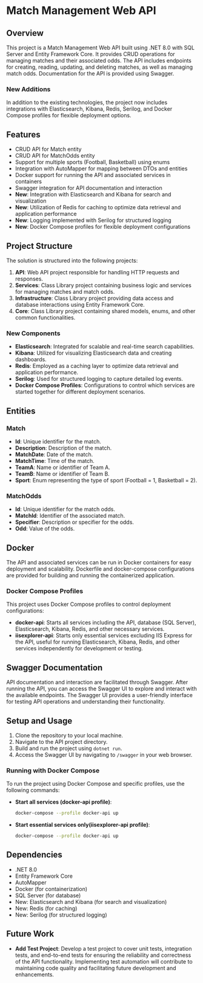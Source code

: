 # Match Management Web API

## Overview
This project is a Match Management Web API built using .NET 8.0 with SQL Server and Entity Framework Core. It provides CRUD operations for managing matches and their associated odds. The API includes endpoints for creating, reading, updating, and deleting matches, as well as managing match odds. Documentation for the API is provided using Swagger.

### New Additions
In addition to the existing technologies, the project now includes integrations with Elasticsearch, Kibana, Redis, Serilog, and Docker Compose profiles for flexible deployment options.

## Features
- CRUD API for Match entity
- CRUD API for MatchOdds entity
- Support for multiple sports (Football, Basketball) using enums
- Integration with AutoMapper for mapping between DTOs and entities
- Docker support for running the API and associated services in containers
- Swagger integration for API documentation and interaction
- **New**: Integration with Elasticsearch and Kibana for search and visualization
- **New**: Utilization of Redis for caching to optimize data retrieval and application performance
- **New**: Logging implemented with Serilog for structured logging
- **New**: Docker Compose profiles for flexible deployment configurations

## Project Structure
The solution is structured into the following projects:

1. **API**: Web API project responsible for handling HTTP requests and responses.
2. **Services**: Class Library project containing business logic and services for managing matches and match odds.
3. **Infrastructure**: Class Library project providing data access and database interactions using Entity Framework Core.
4. **Core**: Class Library project containing shared models, enums, and other common functionalities.

### New Components
- **Elasticsearch**: Integrated for scalable and real-time search capabilities.
- **Kibana**: Utilized for visualizing Elasticsearch data and creating dashboards.
- **Redis**: Employed as a caching layer to optimize data retrieval and application performance.
- **Serilog**: Used for structured logging to capture detailed log events.
- **Docker Compose Profiles**: Configurations to control which services are started together for different deployment scenarios.

## Entities
### Match
- **Id**: Unique identifier for the match.
- **Description**: Description of the match.
- **MatchDate**: Date of the match.
- **MatchTime**: Time of the match.
- **TeamA**: Name or identifier of Team A.
- **TeamB**: Name or identifier of Team B.
- **Sport**: Enum representing the type of sport (Football = 1, Basketball = 2).

### MatchOdds
- **Id**: Unique identifier for the match odds.
- **MatchId**: Identifier of the associated match.
- **Specifier**: Description or specifier for the odds.
- **Odd**: Value of the odds.

## Docker
The API and associated services can be run in Docker containers for easy deployment and scalability. Dockerfile and docker-compose configurations are provided for building and running the containerized application.

### Docker Compose Profiles
This project uses Docker Compose profiles to control deployment configurations:

- **docker-api**: Starts all services including the API, database (SQL Server), Elasticsearch, Kibana, Redis, and other necessary services.
- **iisexplorer-api**: Starts only essential services excluding IIS Express for the API, useful for running Elasticsearch, Kibana, Redis, and other services independently for development or testing.

## Swagger Documentation
API documentation and interaction are facilitated through Swagger. After running the API, you can access the Swagger UI to explore and interact with the available endpoints. The Swagger UI provides a user-friendly interface for testing API operations and understanding their functionality.

## Setup and Usage
1. Clone the repository to your local machine.
2. Navigate to the API project directory.
3. Build and run the project using `dotnet run`.
4. Access the Swagger UI by navigating to `/swagger` in your web browser.

### Running with Docker Compose
To run the project using Docker Compose and specific profiles, use the following commands:

- **Start all services (docker-api profile)**:
  ```bash
  docker-compose --profile docker-api up
  
- **Start essential services only(iisexplorer-api profile)**:
  ```bash
  docker-compose --profile docker-api up
  
## Dependencies
- .NET 8.0
- Entity Framework Core
- AutoMapper
- Docker (for containerization)
- SQL Server (for database)
- New: Elasticsearch and Kibana (for search and visualization)
- New: Redis (for caching)
- New: Serilog (for structured logging)

## Future Work
- **Add Test Project**: Develop a test project to cover unit tests, integration tests, and end-to-end tests for ensuring the reliability and correctness of the API functionality. Implementing test automation will contribute to maintaining code quality and facilitating future development and enhancements.
